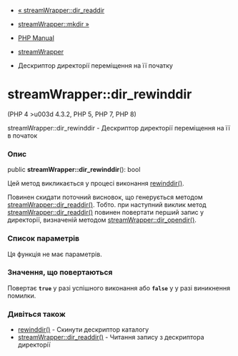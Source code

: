 - [« streamWrapper::dir_readdir](streamwrapper.dir-readdir.md)
- [streamWrapper::mkdir »](streamwrapper.mkdir.md)

- [PHP Manual](index.md)
- [streamWrapper](class.streamwrapper.md)
- Дескриптор директорії переміщення на її початку

# streamWrapper::dir_rewinddir

(PHP 4 \>u003d 4.3.2, PHP 5, PHP 7, PHP 8)

streamWrapper::dir_rewinddir - Дескриптор директорії переміщення на її в
початок

### Опис

public **streamWrapper::dir_rewinddir**(): bool

Цей метод викликається у процесі виконання
[rewinddir()](function.rewinddir.md).

Повинен скидати поточний висновок, що генерується методом
[streamWrapper::dir_readdir()](streamwrapper.dir-readdir.md). Тобто. при
наступний виклик метод
[streamWrapper::dir_readdir()](streamwrapper.dir-readdir.md) повинен
повертати перший запис у директорії, визначеній методом
[streamWrapper::dir_opendir()](streamwrapper.dir-opendir.md).

### Список параметрів

Ця функція не має параметрів.

### Значення, що повертаються

Повертає **`true`** у разі успішного виконання або **`false`** у
у разі виникнення помилки.

### Дивіться також

- [rewinddir()](function.rewinddir.md) - Скинути дескриптор
каталогу
- [streamWrapper::dir_readdir()](streamwrapper.dir-readdir.md) -
Читання запису з дескриптора директорії
